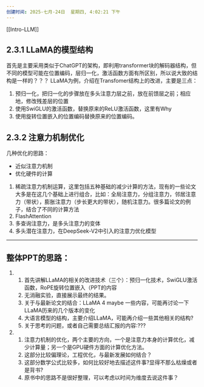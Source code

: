 ```yaml
---
创建时间: 2025-七月-24日  星期四, 4:02:21 下午
---
```

[[Intro-LLM]]


## 2.3.1 LLaMA的模型结构
首先是主要采用类似于ChatGPT的架构，即利用transformer块的解码器结构，但不同的模型可能在位置编码，层归一化，激活函数方面有所区别，所以说大致的结构是一样的？？？
LLaMA为例，介绍在Transfomer结构上的改进，主要是三点：
1. 预归一化，把归一化的步骤放在多头注意力层之前，放在前馈层之前；相应地，修改残差层的位置
2. 使用SwiGLU的激活函数，替换原来的ReLU激活函数，这里有Why
3. 使用旋转位置嵌入的位置编码替换原来的位置编码。





## 2.3.2 注意力机制优化

几种优化的思路：
- 近似注意力机制
- 优化硬件的计算

1. 稀疏注意力机制运算，这里包括五种基础的减少计算的方法，现有的一些论文大多是在这几个基础上进行组合，比如：全局注意力，分组注意力，邻居注意力（带状），膨胀注意力（步长更大的带状），随机注意力。很多篇论文的例子，结合了不同的计算方法
2. FlashAttention
3. 多查询注意力，是多头注意力的变体
4. 多头潜在注意力，在DeepSeek-V2中引入的注意力优化模型



---

## 整体PPT的思路：

1. 
	1. 首先讲解LLaMA的相关的改进技术（三个）：预归一化技术，SwiGLU激活函数，RoPE旋转位置嵌入（PPT的内容
	2. 无消融实验，直接展示最终的结果。
	3. 关于与最新论文的结合：LLaMA 4 maybe 一些内容，可能再讨论一下LLaMA历来的几个版本的变化
	4. 大语言模型的结构，主要介绍LLaMA，可能再介绍一些其他相关的结构?
	5. 关于思考的问题，或者自己需要总结汇报的内容:???
2. 
	1. 注意力机制的优化，两个主要的方向，一个是注意力本身的计算优化，减少计算量；另一个是GPU硬件方面的计算优化方法。
	2. 这部分比较偏理论，工程优化，与最新发展如何结合？
	3. 这部分数学公式比较多，如何比较好地去描述这件事?显得不那么枯燥或者是背书?
	4. 原书中的思路不是很好整理，可以考虑以时间为维度去说这件事？
